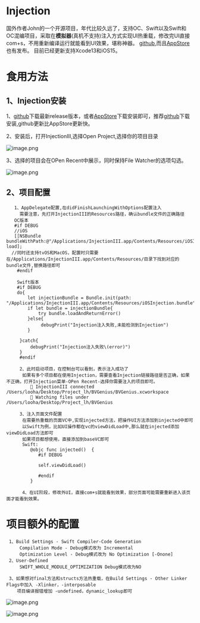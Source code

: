 
# Injection
国外作者John的一个开源项目，年代比较久远了，支持OC、Swift以及Swift和OC混编项目，采取在**模拟器**(真机不支持)注入方式实现UI热重载，修改完UI直接com+s，不用重新编译运行就能看到UI效果，堪称神器。
[github](https://github.com/johnno1962/InjectionIII),而且[AppStore](https://apps.apple.com/cn/app/injectioniii/id1380446739)也有发布。
目前已经更新支持Xcode13和iOS15。

# 食用方法
## 1、Injection安装
   1、[github](https://github.com/johnno1962/InjectionIII)下载最新release版本，或者[AppStore](https://apps.apple.com/cn/app/injectioniii/id1380446739)下载安装即可，推荐[github](https://github.com/johnno1962/InjectionIII)下载安装,github更新比AppStore更新快。
   
   2、安装后，打开InjectionIII,选择Open Project,选择你的项目目录
   
![image.png](https://p6-juejin.byteimg.com/tos-cn-i-k3u1fbpfcp/0d197c0ef51f43768c1d00b29ea29bc7~tplv-k3u1fbpfcp-watermark.image)

   3、选择的项目会在OPen Recent中展示，同时保持File Watcher的选项勾选。
   
![image.png](https://p1-juejin.byteimg.com/tos-cn-i-k3u1fbpfcp/572778a7c6a24fa1a49edbb8727b0d98~tplv-k3u1fbpfcp-watermark.image)

## 2、项目配置
       1、AppDelegate配置,在didFinishLaunchingWithOptions配置注入
         需要注意，先打开InjectionIII的Resources路径，确认bundle文件的正确路径
       OC版本
       #if DEBUG 
       //iOS
       [[NSBundle bundleWithPath:@"/Applications/InjectionIII.app/Contents/Resources/iOSInjection.bundle"] load]; 
      //同时还支持tvOS和MacOS，配置时只需要在/Applications/InjectionIII.app/Contents/Resources/目录下找到对应的bundle文件,替换路径即可
        #endif
        
        Swift版本
        #if DEBUG 
        do{
            let injectionBundle = Bundle.init(path: "/Applications/InjectionIII.app/Contents/Resources/iOSInjection.bundle")
            if let bundle = injectionBundle{
                try bundle.loadAndReturnError()
            }else{
                 debugPrint("Injection注入失败,未能检测到Injection")
            }
            
         }catch{
             debugPrint("Injection注入失败\(error)")
         }
         #endif
        
         2、此时启动项目，在控制台可以看到，表示注入成功了
          如果有多个项目都在使用Injection，需要查看Injection链接路径是否正确，如果不正确，打开Injection菜单-OPen Recent-选择你需要注入的项目即可。
             💉 InjectionIII connected /Users/looha/Desktop/Project_lh/BVGenius/BVGenius.xcworkspace
             💉 Watching files under /Users/looha/Desktop/Project_lh/BVGenius
         
         3、注入页面文件配置
          在需要热重载的页面VC中,实现injected方法，把操作UI方法添加到injected中即可
          以Swift为例，比如UI操作都在vc的viewDidLoad中,那么就在injected添加viewDidLoad方法即可
          如果项目都想使用，直接添加到baseVC即可
          Swift:
             @objc func injected()  {
                #if DEBUG 
                
                self.viewDidLoad()
                
                #endif
             }
             
          4、在UI阶段，修改外UI，直接com+s就能看到效果，部分页面可能需要重新进入该页面才能看到效果。
          
 # 项目额外的配置
     1、Build Settings - Swift Compiler-Code Generation
         Compilation Mode - Debug模式改为 Incremental
         Optimization Level - Debug模式改为 No Optimization [-Onone]
     2、User-Defined 
         SWIFT_WHOLE_MODULE_OPTIMIZATION Debug模式改为NO
         
     3、如果想对final方法和structs方法热重载，在Build Settings - Other Linker Flags中加入 -Xlinker，-interposable
        项目编译报错增加 -undefined，dynamic_lookup即可

       
![image.png](https://p9-juejin.byteimg.com/tos-cn-i-k3u1fbpfcp/ea18dd9722f84aab87c9fdf2cbdfa3d7~tplv-k3u1fbpfcp-watermark.image)

![image.png](https://p9-juejin.byteimg.com/tos-cn-i-k3u1fbpfcp/0a92e51cf8fe4b5d89f56e78d226a26a~tplv-k3u1fbpfcp-watermark.image)
             
          
            



         
        





